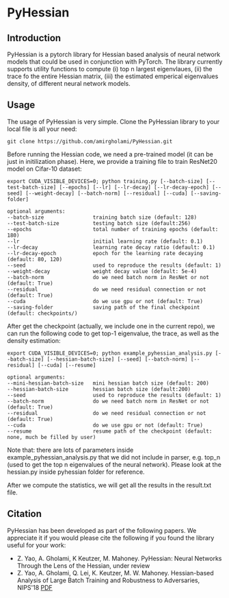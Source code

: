# PyHessian

## Introduction
PyHessian is a pytorch library for Hessian based analysis of neural network models that could be used in conjunction with PyTorch. The library currently supports utility functions to compute (i) top n largest eigenvlaues, (ii) the trace fo the entire Hessian matrix, (iii) the estimated emperical eigenvalues density, of different neural network models.

## Usage
The usage of PyHessian is very simple. Clone the PyHessian library to your local file is all your need:
```
git clone https://github.com/amirgholami/PyHessian.git
```

Before running the Hessian code, we need a pre-trained model (it can be just in initilization phase). Here, we provide a training file to train ResNet20 model on Cifar-10 dataset:
```
export CUDA_VISIBLE_DEVICES=0; python training.py [--batch-size] [--test-batch-size] [--epochs] [--lr] [--lr-decay] [--lr-decay-epoch] [--seed] [--weight-decay] [--batch-norm] [--residual] [--cuda] [--saving-folder]

optional arguments:
--batch-size                training batch size (default: 128)
--test-batch-size           testing batch size (default:256)
--epochs                    total number of training epochs (default: 180)
--lr                        initial learning rate (default: 0.1)
--lr-decay                  learning rate decay ratio (default: 0.1)
--lr-decay-epoch            epoch for the learning rate decaying (default: 80, 120)
--seed                      used to reproduce the results (default: 1)
--weight-decay              weight decay value (default: 5e-4)
--batch-norm                do we need batch norm in ResNet or not (default: True)
--residual                  do we need residual connection or not (default: True)
--cuda                      do we use gpu or not (default: True)
--saving-folder             saving path of the final checkpoint (default: checkpoints/)
```

After get the checkpoint (actually, we include one in the current repo), we can run the following code to get top-1 eigenvalue, the trace, as well as the density estimation:
```
export CUDA_VISIBLE_DEVICES=0; python example_pyhessian_analysis.py [--batch-size] [--hessian-batch-size] [--seed] [--batch-norm] [--residual] [--cuda] [--resume]

optional arguments:
--mini-hessian-batch-size   mini hessian batch size (default: 200)
--hessian-batch-size        hessian batch size (default:200)
--seed                      used to reproduce the results (default: 1)
--batch-norm                do we need batch norm in ResNet or not (default: True)
--residual                  do we need residual connection or not (default: True)
--cuda                      do we use gpu or not (default: True)
--resume                    resume path of the checkpoint (default: none, much be filled by user)
```

Note that: there are lots of parameters inside example_pyhessian_analysis.py that we did not include in parser, e.g. top_n (used to get the top n eigenvalues of the neural network). Please look at the hessian.py inside pyhessian folder for reference. 

After we compute the statistics, we will get all the results in the result.txt file. 

## Citation
PyHessian has been developed as part of the following papers. We appreciate it if you would please cite the following if you found the library useful for your work:

* Z. Yao, A. Gholami, K Keutzer, M. Mahoney. PyHessian:  Neural Networks Through the Lens of the Hessian, under review
* Z. Yao, A. Gholami, Q. Lei, K. Keutzer, M. W. Mahoney. Hessian-based Analysis of Large Batch Training and Robustness to Adversaries, NIPS'18 [PDF](https://arxiv.org/pdf/1802.08241)

